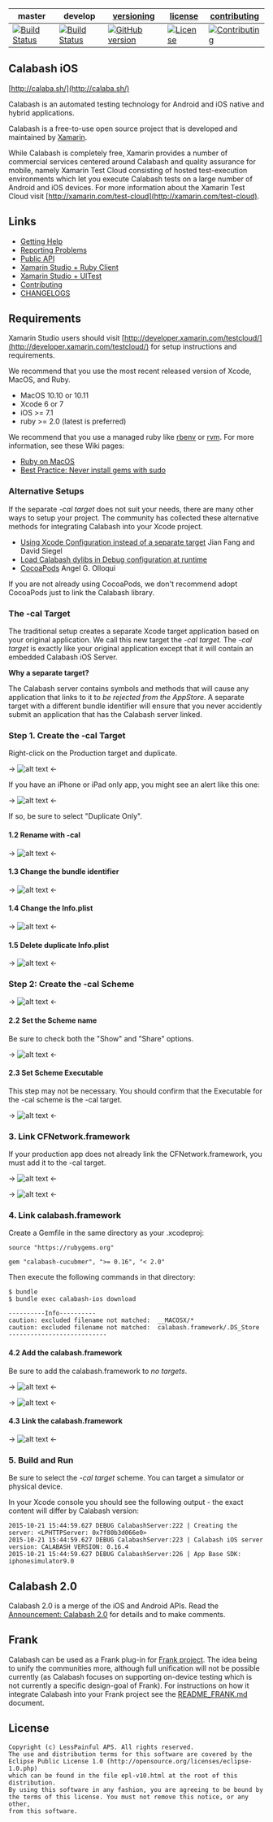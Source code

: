 | master  | develop | [versioning](VERSIONING.md) | [license](LICENSE) | [contributing](CONTRIBUTING.md)|
|---------|---------|-----------------------------|--------------------|--------------------------------|
|[![Build Status](https://travis-ci.org/calabash/calabash-ios.svg?branch=master)](https://travis-ci.org/calabash/calabash-ios)| [![Build Status](https://travis-ci.org/calabash/calabash-ios.svg?branch=develop)](https://travis-ci.org/calabash/calabash-ios-server)| [![GitHub version](https://badge.fury.io/gh/calabash%2Fcalabash-ios.svg)](http://badge.fury.io/gh/calabash%2Fcalabash-ios) |[![License](https://img.shields.io/badge/licence-Eclipse-blue.svg)](http://opensource.org/licenses/EPL-1.0) | [![Contributing](https://img.shields.io/badge/contrib-gitflow-orange.svg)](https://www.atlassian.com/git/tutorials/comparing-workflows/gitflow-workflow/)|

## Calabash iOS

[http://calaba.sh/](http://calaba.sh/)

Calabash is an automated testing technology for Android and iOS native and hybrid applications.

Calabash is a free-to-use open source project that is developed and maintained by [Xamarin](http://xamarin.com).

While Calabash is completely free, Xamarin provides a number of commercial services centered around Calabash and quality assurance for mobile, namely Xamarin Test Cloud consisting of hosted test-execution environments which let you execute Calabash tests on a large number of Android and iOS devices.  For more information about the Xamarin Test Cloud visit [http://xamarin.com/test-cloud](http://xamarin.com/test-cloud).

## Links

* [Getting Help](https://github.com/calabash/calabash-ios/wiki#getting-help)
* [Reporting Problems](https://github.com/calabash/calabash-ios/wiki#reporting-problems)
* [Public API](http://calabashapi.xamarin.com/ios/)
* [Xamarin Studio + Ruby Client](http://developer.xamarin.com/guides/testcloud/calabash/configuring/)
* [Xamarin Studio + UITest](http://developer.xamarin.com/guides/testcloud/uitest/)
* [Contributing](CONTRIBUTING.md)
* [CHANGELOGS](https://github.com/calabash/calabash-ios/tree/master/changelog)

## Requirements

Xamarin Studio users should visit [http://developer.xamarin.com/testcloud/](http://developer.xamarin.com/testcloud/) for setup instructions and requirements.

We recommend that you use the most recent released version of Xcode, MacOS, and Ruby.

* MacOS 10.10 or 10.11
* Xcode 6 or 7
* iOS >= 7.1
* ruby >= 2.0 (latest is preferred)

We recommend that you use a managed ruby like [rbenv](https://github.com/sstephenson/rbenv) or [rvm](https://rvm.io/).  For more information, see these Wiki pages:

* [Ruby on MacOS](https://github.com/calabash/calabash-ios/wiki/Ruby-on-MacOS)
* [Best Practice: Never install gems with sudo](https://github.com/calabash/calabash-ios/wiki/Best-Practice%3A--Never-install-gems-with-sudo)

### Alternative Setups

If the separate _-cal target_ does not suit your needs, there are many other ways to setup your project.  The community has collected these alternative methods for integrating Calabash into your Xcode project.

* [Using Xcode Configuration instead of a separate target](http://fangmobile.com/2014/05/08/do-you-love-calabash-ios-but-hate-that-cal-second-target/) Jian Fang and David Siegel
* [Load Calabash dylibs in Debug configuration at runtime](https://github.com/calabash/ios-smoke-test-app/pull/17)
* [CocoaPods](http://angelolloqui.com/blog/25-Acceptance-testing-with-Calabash-and-CocoaPods) Angel G. Olloqui

If you are not already using CocoaPods, we don't recommend adopt CocoaPods just to link the Calabash library.

### The -cal Target

The traditional setup creates a separate Xcode target application based on your original application.  We call this new target the _-cal target._  The _-cal target_ is exactly like your original application except that it will contain an embedded Calabash iOS Server.

**Why a separate target?**

The Calabash server contains symbols and methods that will cause any application that links to it to _be rejected from the AppStore_.  A separate target with a different bundle identifier will ensure that you never accidently submit an application that has the Calabash server linked.

### Step 1. Create the -cal Target

Right-click on the Production target and duplicate.

-> ![alt text](.readme-images/setup-cal-target/00-duplicate-target.png "Duplicate Target: Step 1") <-


If you have an iPhone or iPad only app, you might see an alert like this one:

-> ![alt text](.readme-images/setup-cal-target/01-duplicate-alert.png "Duplicate Target: Possible Alert") <-

If so, be sure to select "Duplicate Only".

#### 1.2 Rename with -cal

-> ![alt text](.readme-images/setup-cal-target/02-rename-duplicate-target.png "Duplicate Target: Rename with -cal") <-

#### 1.3 Change the bundle identifier

-> ![alt text](.readme-images/setup-cal-target/03-change-bundle-identifier.png "Duplicate Target: Change Bundle Identifier") <-
#### 1.4 Change the Info.plist-> ![alt text](.readme-images/setup-cal-target/04-change-info-plist.png "Duplicate Target: Change the Info.plist") <-
#### 1.5 Delete duplicate Info.plist
-> ![alt text](.readme-images/setup-cal-target/05-delete-duplicate-info-plist.png "Duplicate Target: Remove duplicate Info.plist") <-

### Step 2:  Create the -cal Scheme

-> ![alt text](.readme-images/setup-cal-target/06-scheme-manage.png "Scheme: Manage Schemes") <-

#### 2.2 Set the Scheme name

Be sure to check both the "Show" and "Share" options.
-> ![alt text](.readme-images/setup-cal-target/07-scheme-rename-and-share.png "Scheme: Rename and Share") <-#### 2.3 Set Scheme Executable
This step may not be necessary.  You should confirm that the Executable for the -cal scheme is the -cal target.-> ![alt text](.readme-images/setup-cal-target/08-scheme-set-executable.png "Scheme: Set the Executable") <-### 3. Link CFNetwork.framework

If your production app does not already link the CFNetwork.framework, you must add it to the -cal target.
-> ![alt text](.readme-images/setup-cal-target/09-link-CFNetwork-0.png "CFNetwork: Navigate to General Settings") <--> ![alt text](.readme-images/setup-cal-target/10-link-CFNetwork-1.png "CFNetwork: Link") <-### 4. Link calabash.framework
Create a Gemfile in the same directory as your .xcodeproj:
```
source "https://rubygems.org"

gem "calabash-cucubmer", ">= 0.16", "< 2.0"```
Then execute the following commands in that directory:
```
$ bundle$ bundle exec calabash-ios download
----------Info----------
caution: excluded filename not matched:  __MACOSX/*
caution: excluded filename not matched:  calabash.framework/.DS_Store
---------------------------```
#### 4.2 Add the calabash.framework

Be sure to add the calabash.framework to _no targets_.

-> ![alt text](.readme-images/setup-cal-target/11-add-calabash-framework-0.png "Add calabash.framework") <--> ![alt text](.readme-images/setup-cal-target/12-add-calabash.framework-1.png "Add calabash.framework") <-#### 4.3 Link the calabash.framework
-> ![alt text](.readme-images/setup-cal-target/13-add-calabash.framework-linker-flags.png
 "Link the calabash.framework") <-

### 5. Build and Run

Be sure to select the _-cal target_ scheme.  You can target a simulator or physical device.

In your Xcode console you should see the following output - the exact content will differ by Calabash version:

```
2015-10-21 15:44:59.627 DEBUG CalabashServer:222 | Creating the server: <LPHTTPServer: 0x7f80b3d066e0>
2015-10-21 15:44:59.627 DEBUG CalabashServer:223 | Calabash iOS server version: CALABASH VERSION: 0.16.4
2015-10-21 15:44:59.627 DEBUG CalabashServer:226 | App Base SDK: iphonesimulator9.0
```
## Calabash 2.0

Calabash 2.0 is a merge of the iOS and Android APIs.  Read the [Announcement: Calabash 2.0](https://github.com/calabash/calabash/issues/55) for details and to make comments.

## Frank

Calabash can be used as a Frank plug-in for [Frank project](https://github.com/TestingWithFrank/Frank). The idea being to unify the communities more, although full unification will not be possible currently (as Calabash focuses on supporting on-device testing which is not currently a specific design-goal of Frank).  For instructions on how it integrate Calabash into your Frank project see the [README_FRANK.md](README_FRANK.md) document.

## License

```
Copyright (c) LessPainful APS. All rights reserved.
The use and distribution terms for this software are covered by the
Eclipse Public License 1.0 (http://opensource.org/licenses/eclipse-1.0.php)
which can be found in the file epl-v10.html at the root of this distribution.
By using this software in any fashion, you are agreeing to be bound by
the terms of this license. You must not remove this notice, or any other,
from this software.
```


